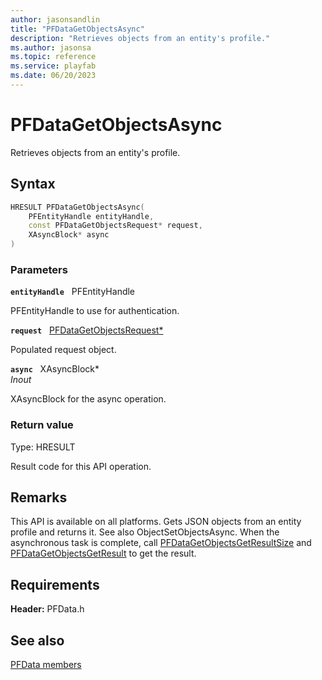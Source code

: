 ```yaml
---
author: jasonsandlin
title: "PFDataGetObjectsAsync"
description: "Retrieves objects from an entity's profile."
ms.author: jasonsa
ms.topic: reference
ms.service: playfab
ms.date: 06/20/2023
---
```


# PFDataGetObjectsAsync  

Retrieves objects from an entity's profile.  

## Syntax  
  
```cpp
HRESULT PFDataGetObjectsAsync(  
    PFEntityHandle entityHandle,  
    const PFDataGetObjectsRequest* request,  
    XAsyncBlock* async  
)  
```  
  
### Parameters  
  
**`entityHandle`** &nbsp; PFEntityHandle  
  
PFEntityHandle to use for authentication.  
  
**`request`** &nbsp; [PFDataGetObjectsRequest*](../../pfdatatypes/structs/pfdatagetobjectsrequest.md)  
  
Populated request object.  
  
**`async`** &nbsp; XAsyncBlock*  
*_Inout_*  
  
XAsyncBlock for the async operation.  
  
  
### Return value
Type: HRESULT
  
Result code for this API operation.
  
## Remarks  
  
This API is available on all platforms. Gets JSON objects from an entity profile and returns it. See also ObjectSetObjectsAsync. When the asynchronous task is complete, call [PFDataGetObjectsGetResultSize](pfdatagetobjectsgetresultsize.md) and [PFDataGetObjectsGetResult](pfdatagetobjectsgetresult.md) to get the result.
  
## Requirements  
  
**Header:** PFData.h
  
## See also  
[PFData members](../pfdata_members.md)  

  
  
